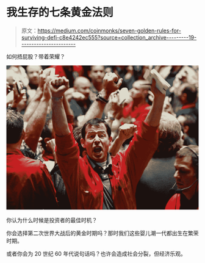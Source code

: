 # 我生存的七条黄金法则

> 原文：<https://medium.com/coinmonks/seven-golden-rules-for-surviving-defi-c8e4242ec555?source=collection_archive---------19----------------------->

如何捂屁股？带着荣耀？

![](img/5ca110e16c419736e103793d81596766.png)

你认为什么时候是投资者的最佳时机？

你会选择第二次世界大战后的黄金时期吗？那时我们这些婴儿潮一代都出生在繁荣时期。

或者你会为 20 世纪 60 年代说句话吗？也许会造成社会分裂，但经济乐观。